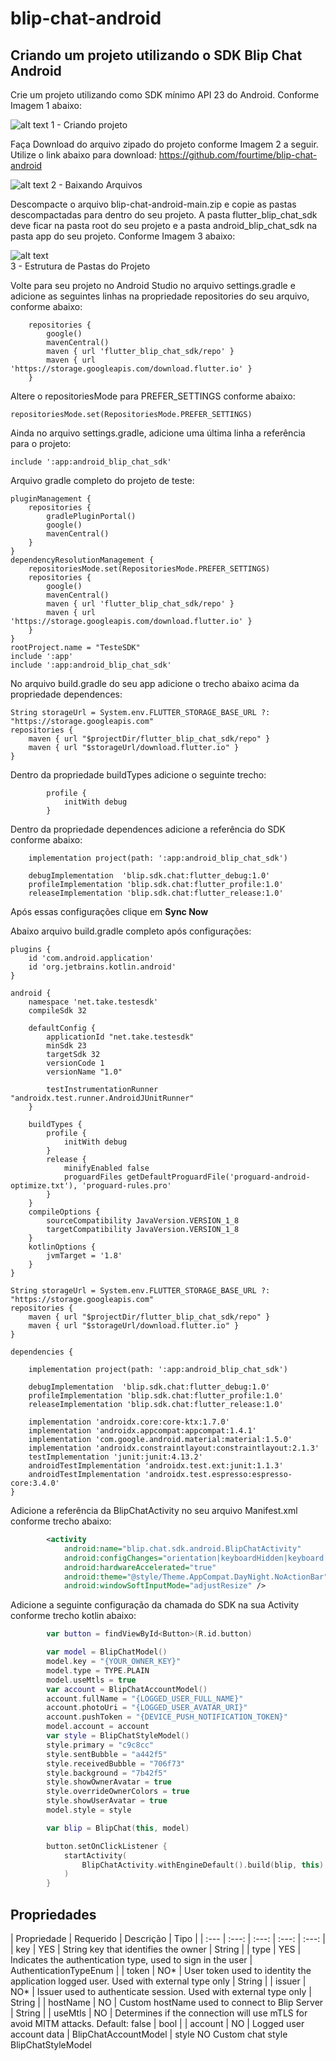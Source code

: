 # blip-chat-android
 
## Criando um projeto utilizando o SDK Blip Chat Android

Crie um projeto utilizando como SDK mínimo API 23 do Android. Conforme Imagem 1 abaixo:

![alt text](https://github.com/fourtime/blip-chat-android/blob/main/imgs/1_-_CriandoProjeto.png)
1 - Criando projeto

Faça Download do arquivo zipado do projeto conforme Imagem 2 a seguir. Utilize o link abaixo para download: https://github.com/fourtime/blip-chat-android

![alt text](https://github.com/fourtime/blip-chat-android/blob/main/imgs/2_-_BaixandoArquivos.png)
2 - Baixando Arquivos

Descompacte o arquivo blip-chat-android-main.zip e copie as pastas descompactadas para dentro do seu projeto. A pasta flutter_blip_chat_sdk deve ficar na pasta root do seu projeto e a pasta android_blip_chat_sdk na pasta app do seu projeto. Conforme Imagem 3 abaixo:

![alt text](https://github.com/fourtime/blip-chat-android/blob/main/imgs/3_-_EstruturaDePastas.png)<br/>
3 - Estrutura de Pastas do Projeto

Volte para seu projeto no Android Studio no arquivo settings.gradle e adicione as seguintes linhas na propriedade repositories do seu arquivo, conforme abaixo:

```
    repositories {
        google()
        mavenCentral()
        maven { url 'flutter_blip_chat_sdk/repo' }
        maven { url 'https://storage.googleapis.com/download.flutter.io' }
    }
```

Altere o repositoriesMode para PREFER_SETTINGS conforme abaixo:

```
repositoriesMode.set(RepositoriesMode.PREFER_SETTINGS)
```

Ainda no arquivo settings.gradle, adicione uma última linha a referência para o projeto:

```
include ':app:android_blip_chat_sdk'
```

Arquivo gradle completo do projeto de teste:

```
pluginManagement {
    repositories {
        gradlePluginPortal()
        google()
        mavenCentral()
    }
}
dependencyResolutionManagement {
    repositoriesMode.set(RepositoriesMode.PREFER_SETTINGS)
    repositories {
        google()
        mavenCentral()
        maven { url 'flutter_blip_chat_sdk/repo' }
        maven { url 'https://storage.googleapis.com/download.flutter.io' }
    }
}
rootProject.name = "TesteSDK"
include ':app'
include ':app:android_blip_chat_sdk'
```

No arquivo build.gradle do seu app adicione o trecho abaixo acima da propriedade dependences:

```
String storageUrl = System.env.FLUTTER_STORAGE_BASE_URL ?: "https://storage.googleapis.com"
repositories {
    maven { url "$projectDir/flutter_blip_chat_sdk/repo" }
    maven { url "$storageUrl/download.flutter.io" }
}

```

Dentro da propriedade buildTypes adicione o seguinte trecho: 

```
        profile {
            initWith debug
        }
```

Dentro da propriedade dependences adicione a referência do SDK conforme abaixo:

```
    implementation project(path: ':app:android_blip_chat_sdk')

    debugImplementation  'blip.sdk.chat:flutter_debug:1.0'
    profileImplementation 'blip.sdk.chat:flutter_profile:1.0'
    releaseImplementation 'blip.sdk.chat:flutter_release:1.0'
```

Após essas configurações clique em <b>Sync Now</b>

Abaixo arquivo build.gradle completo após configurações:

```
plugins {
    id 'com.android.application'
    id 'org.jetbrains.kotlin.android'
}

android {
    namespace 'net.take.testesdk'
    compileSdk 32

    defaultConfig {
        applicationId "net.take.testesdk"
        minSdk 23
        targetSdk 32
        versionCode 1
        versionName "1.0"

        testInstrumentationRunner "androidx.test.runner.AndroidJUnitRunner"
    }

    buildTypes {
        profile {
            initWith debug
        }
        release {
            minifyEnabled false
            proguardFiles getDefaultProguardFile('proguard-android-optimize.txt'), 'proguard-rules.pro'
        }
    }
    compileOptions {
        sourceCompatibility JavaVersion.VERSION_1_8
        targetCompatibility JavaVersion.VERSION_1_8
    }
    kotlinOptions {
        jvmTarget = '1.8'
    }
}

String storageUrl = System.env.FLUTTER_STORAGE_BASE_URL ?: "https://storage.googleapis.com"
repositories {
    maven { url "$projectDir/flutter_blip_chat_sdk/repo" }
    maven { url "$storageUrl/download.flutter.io" }
}

dependencies {

    implementation project(path: ':app:android_blip_chat_sdk')

    debugImplementation  'blip.sdk.chat:flutter_debug:1.0'
    profileImplementation 'blip.sdk.chat:flutter_profile:1.0'
    releaseImplementation 'blip.sdk.chat:flutter_release:1.0'

    implementation 'androidx.core:core-ktx:1.7.0'
    implementation 'androidx.appcompat:appcompat:1.4.1'
    implementation 'com.google.android.material:material:1.5.0'
    implementation 'androidx.constraintlayout:constraintlayout:2.1.3'
    testImplementation 'junit:junit:4.13.2'
    androidTestImplementation 'androidx.test.ext:junit:1.1.3'
    androidTestImplementation 'androidx.test.espresso:espresso-core:3.4.0'
}
```

Adicione a referência da BlipChatActivity no seu arquivo Manifest.xml conforme trecho abaixo:

```xml
        <activity
            android:name="blip.chat.sdk.android.BlipChatActivity"
            android:configChanges="orientation|keyboardHidden|keyboard|screenSize|locale|layoutDirection|fontScale|screenLayout|density|uiMode"
            android:hardwareAccelerated="true"
            android:theme="@style/Theme.AppCompat.DayNight.NoActionBar"
            android:windowSoftInputMode="adjustResize" />
```

Adicione a seguinte configuração da chamada do SDK na sua Activity conforme trecho kotlin abaixo:

```kotlin
        var button = findViewById<Button>(R.id.button)

        var model = BlipChatModel()
        model.key = "{YOUR_OWNER_KEY}"
        model.type = TYPE.PLAIN
        model.useMtls = true
        var account = BlipChatAccountModel()
        account.fullName = "{LOGGED_USER_FULL_NAME}"
        account.photoUri = "{LOGGED_USER_AVATAR_URI}"
        account.pushToken = "{DEVICE_PUSH_NOTIFICATION_TOKEN}"
        model.account = account
        var style = BlipChatStyleModel()
        style.primary = "c9c8cc"
        style.sentBubble = "a442f5"
        style.receivedBubble = "706f73"
        style.background = "7b42f5"
        style.showOwnerAvatar = true
        style.overrideOwnerColors = true
        style.showUserAvatar = true
        model.style = style

        var blip = BlipChat(this, model)

        button.setOnClickListener {
            startActivity(
                BlipChatActivity.withEngineDefault().build(blip, this)
            )
        }
```

## Propriedades

| Propriedade |	Requerido |	Descrição |	Tipo |
| :--- | :---: | :---: | :---: | :---: | 
| key | YES | String key that identifies the owner | String |
| type | YES | Indicates the authentication type, used to sign in the user | AuthenticationTypeEnum |
| token | NO* | User token used to identity the application logged user. Used with external type only | String |
| issuer | NO* | Issuer used to authenticate session. Used with external type only | String |
| hostName | NO | Custom hostName used to connect to Blip Server | String |
| useMtls | NO | Determines if the connection will use mTLS for avoid MITM attacks. Default: false | bool |
| account | NO | Logged user account data | BlipChatAccountModel |
style	NO	Custom chat style	BlipChatStyleModel
